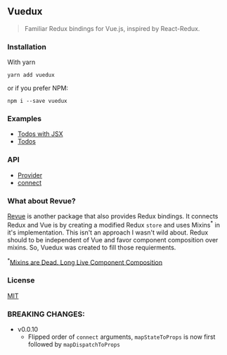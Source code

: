## Vuedux
> Familiar Redux bindings for Vue.js, inspired by React-Redux.

### Installation
With yarn
```
yarn add vuedux
```
or if you prefer NPM:
```
npm i --save vuedux
```

### Examples
* [Todos with JSX](examples/todos-jsx)
* [Todos](examples/todos)

### API
* [Provider](docs/api.md#provider)
* [connect](docs/api.md#connect)

### What about Revue?
[Revue](https://github.com/revue/revue) is another package that also provides Redux bindings. It connects Redux and Vue is by creating a modified Redux `store` and uses Mixins<sup>*</sup> in it's implementation. This isn't an approach I wasn't wild about. Redux should to be independent of Vue and favor component composition over mixins. So, Vuedux was created to fill those requierments.

<sup>*</sup>[Mixins are Dead. Long Live Component Composition](https://medium.com/@dan_abramov/mixins-are-dead-long-live-higher-order-components-94a0d2f9e750)

### License
[MIT](https://opensource.org/licenses/MIT)

### BREAKING CHANGES:

* v0.0.10
  * Flipped order of `connect` arguments, `mapStateToProps` is now first followed by `mapDispatchToProps`

